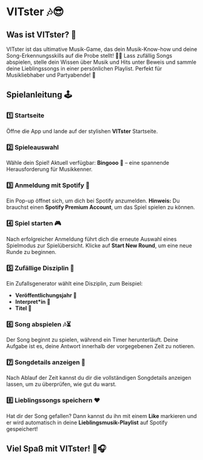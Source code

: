 # VITster 🎶😎

## Was ist VITster? 🤔
VITster ist das ultimative Musik-Game, das dein Musik-Know-how und deine Song-Erkennungsskills auf die Probe stellt! 🎵🎲
Lass zufällig Songs abspielen, stelle dein Wissen über Musik und Hits unter Beweis und sammle deine Lieblingssongs in einer persönlichen Playlist.
Perfekt für Musikliebhaber und Partyabende! 🚀

## Spielanleitung 🕹️
### 1️⃣ Startseite
Öffne die App und lande auf der stylishen **VITster** Startseite.

### 2️⃣ Spieleauswahl
Wähle dein Spiel! Aktuell verfügbar: **Bingooo** 🎰 – eine spannende Herausforderung für Musikkenner.

### 3️⃣ Anmeldung mit Spotify 🔐
Ein Pop-up öffnet sich, um dich bei Spotify anzumelden. **Hinweis:** Du brauchst einen **Spotify Premium Account**, um das Spiel spielen zu können.

### 4️⃣ Spiel starten 🎮
Nach erfolgreicher Anmeldung führt dich die erneute Auswahl eines Spielmodus zur Spielübersicht. Klicke auf **Start New Round**, um eine neue Runde zu beginnen.

### 5️⃣ Zufällige Disziplin 🎲
Ein Zufallsgenerator wählt eine Disziplin, zum Beispiel:
- **Veröffentlichungsjahr 📅**
- **Interpret*in 🎤**
- **Titel 🎼**

### 6️⃣ Song abspielen 🎶⏳
Der Song beginnt zu spielen, während ein Timer herunterläuft. Deine Aufgabe ist es, deine Antwort innerhalb der vorgegebenen Zeit zu notieren.

### 7️⃣ Songdetails anzeigen 🧐
Nach Ablauf der Zeit kannst du dir die vollständigen Songdetails anzeigen lassen, um zu überprüfen, wie gut du warst.

### 8️⃣ Lieblingssongs speichern ❤️
Hat dir der Song gefallen? Dann kannst du ihn mit einem **Like** markieren und er wird automatisch in deine **Lieblingsmusik-Playlist** auf Spotify gespeichert!

## Viel Spaß mit VITster! 🚀🎧

